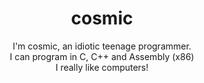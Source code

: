 <h1 align="center">cosmic</h1>
<p align="center">I'm cosmic, an idiotic teenage programmer.<br>I can program in C, C++ and Assembly (x86)<br>I really like computers!</p>
